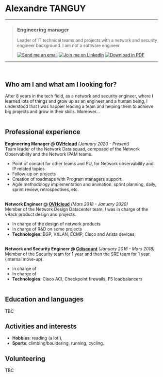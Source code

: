 # Alexandre TANGUY

---

> ### Engineering manager
>
> Leader of IT technical teams and projects with a network and security engineer background. I am not a software engineer. <br >
>
> [![Send me an email](https://img.shields.io/badge/Send_me_an-email-267CB9?style=flat&logo=maildotru)](mailto:alexandre@tanguy.pro) [![Join me on LinkedIn](https://img.shields.io/badge/Join_me_on-LinkedIn-267CB9?style=flat&logo=linkedin)](https://www.linkedin.com/in/alexandretanguy/) [![Download in PDF](https://img.shields.io/badge/Download_in-PDF-267CB9?style=flat&logo=docusign)](https://github.com/hikatanguy/cv/raw/main/out/cv_alexandre_tanguy.pdf)

---

<br>

## Who am I and what am I looking for?
After 8 years in the tech field, as a network and security engineer, where I learned lots of things and grow up as an engineer and a human being, I understood that I was happier leading a team and helping them to achieve big projects and grow in their skills. Moreover...
<br><br>

## Professional experience
**Engineering Manager @ [OVHcloud](https://www.ovhcloud.com)** *(January 2020 - Present)* <br>
Team leader of the Network Data squad, composed of the Network Observability and the Network IPAM teams.
  - Point of contact for other teams and PU, for Network observability and IP related topics
  - Follow-up on projects
  - Creation of roadmaps with Program managers support
  - Agile methodology implementation and animation: sprint planning, daily, sprint review, retrospectives, etc.
<br><br>

**Network Engineer @ [OVHcloud](https://www.ovhcloud.com)** *(Mars 2018 - January 2020)* <br>
Member of the Network Design Datacenter team, I was in charge of the vRack product design and projects.
  - In charge of the design of network products 
  - In charge of R&D on some projects
  - **Technologies**: BGP, VXLAN, ECMP, Cisco and Arista devices
<br><br>

**Network and Security Engineer @ [Cdiscount](https://www.cdiscount.com)** *(January 2016 - Mars 2018)* <br>
Member of the Security team for 1 year and then the SRE team for 1 year (internal move-up).
  - In charge of 
  - In charge of
  - **Technologies**: Cisco ACI, Checkpoint firewalls, F5 loadbalancers 
<br><br>

## Education and languages
TBC

## Activities and interests
  - **Hobbies**: reading (a lot!),
  - **Sports**: climbing/bouldering, running, cycling.

## Volunteering
TBC